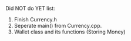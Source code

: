 Did NOT do YET list:
1. Finish Currency.h
2. Seperate main() from Currency.cpp.
3. Wallet class and its functions (Storing Money)
